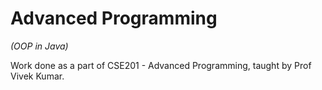 # Advanced Programming
*(OOP in Java)*

Work done as a part of CSE201 - Advanced Programming, taught by Prof Vivek Kumar.
